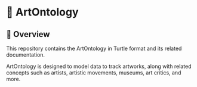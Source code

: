 # 🎨 ArtOntology

## 📜 Overview

This repository contains the ArtOntology in Turtle format and its related documentation.

ArtOntology is designed to model data to track artworks, along with related concepts such as artists, artistic movements, museums, art critics, and more.

